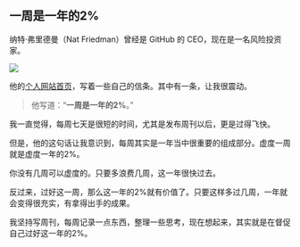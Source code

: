 ## 一周是一年的2%

纳特·弗里德曼（Nat Friedman）曾经是 GitHub 的 CEO，现在是一名风险投资家。

![](https://cdn.beekka.com/blogimg/asset/202403/bg2024031405.webp)

他的[个人网站首页](https://nat.org/)，写着一些自己的信条。其中有一条，让我很震动。

> 他写道：“**一周是一年的2%**。”

我一直觉得，每周七天是很短的时间，尤其是发布周刊以后，更是过得飞快。

但是，他的这句话让我意识到，每周其实是一年当中很重要的组成部分。虚度一周就是虚度一年的2%。

你没有几周可以虚度的。只要多浪费几周，这一年很快过去。

反过来，过好这一周，那么这一年的2%就有价值了。只要这样多过几周，一年就会变得很充实，有拿得出手的成果。

我坚持写周刊，每周记录一点东西，整理一些思考，现在想起来，其实就是在督促自己过好这一年的2%。
